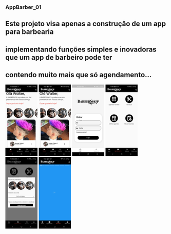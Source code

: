 ### AppBarber_01

## Este projeto visa apenas a construção de um app para barbearia
## implementando funções simples e inovadoras que um app de barbeiro pode ter
## contendo muito mais que só agendamento...

<p float="left">
  <img src="/scn1.jpg" width="100" />
  <img src="/scn2.jpg" width="100" /> 
  <img src="/scn3.jpg" width="100" />
  <img src="/scn4.jpg" width="100" />
  <img src="/scn5.jpg" width="100" /> 
  <img src="/scn6.jpg" width="100" />
</p>
